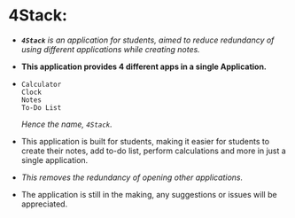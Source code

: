 # 4Stack:
- _**`4Stack`** is an application for students, aimed to reduce redundancy of using different applications while creating notes._
- **This application provides 4 different apps in a single Application.**
- ```
  Calculator
  Clock
  Notes
  To-Do List
  ```
  _Hence the name, `4Stack`._

- This application is built for students, making it easier for students to create their notes, add to-do list, perform calculations and more in just a single application.
- _This removes the redundancy of opening other applications._

- The application is still in the making, any suggestions or issues will be appreciated.
